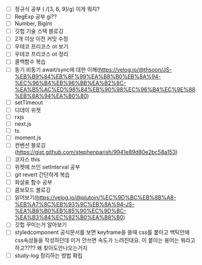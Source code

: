 - [ ] 정규식 공부 ( /[3, 6, 9]/g) 이게 뭐지?
- [ ] RegExp 공부 gi??
- [ ] Number, BigInt
- [ ] 깃헙 기술 스택 블로깅
- [ ] 2개 이상 이전 커밋 수정
- [ ] 우테코 프리코스 ot 보기
- [ ] 우테코 프리코스 ot 정리
- [ ] 콜백함수 복습
- [ ] 동기 비동기 await/sync에 대한 이해(https://velog.io/@thsoon/JS-%EB%B9%84%EB%8F%99%EA%B8%B0%EB%8A%94-%EC%96%B4%EB%96%BB%EA%B2%8C-%EA%B5%AC%ED%98%84%EB%90%98%EC%96%B4%EC%9E%88%EB%8A%94%EA%B0%80)
- [ ] setTimeout
- [ ] 디데이 위젯
- [ ] rxjs
- [ ] next.js
- [ ] ts
- [ ] moment.js
- [ ] 컨벤션 블로깅(https://gist.github.com/stephenparish/9941e89d80e2bc58a153)
- [ ] 코자스 this
- [ ] 위젯에 쓰인 setInterval 공부
- [ ] git revert 간단하게 복습
- [ ] 화살표 함수 공부
- [ ] 콤보모드 블로깅
- [ ] 읽어보기(https://velog.io/@plutoin/%EC%9D%BC%EB%8B%A8-%EB%A7%8C%EB%93%9C%EB%8A%94-JS-%EA%B8%B0%EB%85%90%EC%9D%BC-%EA%B3%84%EC%82%B0%EA%B8%B0)
- [ ] 깃헙 꾸미는거 알아보기
- [ ] styledcomponent 공식문서를 보면 keyframe을 쓸때 css를 붙이고 백틱안에 css속성들을 작성하던데 이거 안쓰면 속도가 느려진대요. 이 붙이는 용어는 뭐라고 하고???? 왜 찾아도안나오는거지
- [ ] study-log 정리하는 방법 확립
